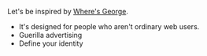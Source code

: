 

Let's be inspired by [Where's George](http://www.wheresgeorge.com/).

* It's designed for people who aren't ordinary web users.
* Guerilla advertising
* Define your identity
